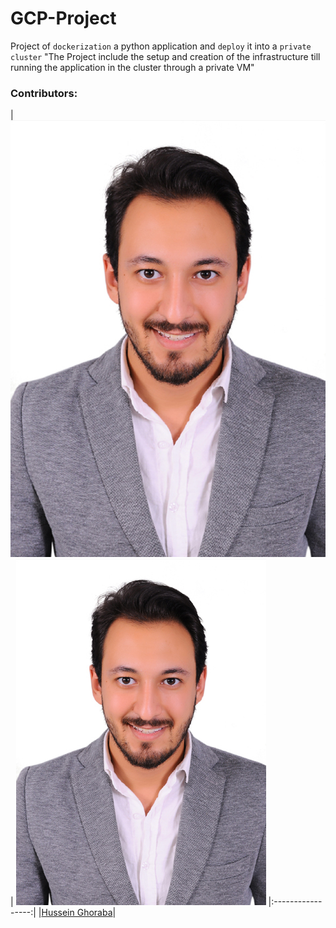 # GCP-Project
Project of `dockerization` a python application and `deploy` it into a `private cluster` "The Project include the setup and creation of the infrastructure till running the application in the cluster through a private VM"
### Contributors:
|![Hussein Ghoraba](images/hussein.jpg)|
<img src="images/hussein.jpg" width=400 >
|:-----------------:|
|[Hussein Ghoraba](https://github.com/HusseinGhoarba)|
